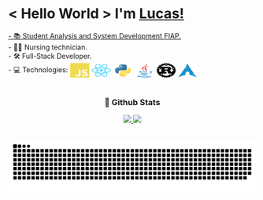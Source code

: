 <div align="left">
  <h1>< Hello World > I'm <a href=https://www.linkedin.com/in/lucas-lap/>Lucas!</h1>
</div>

<div align="left">
  <p1>
- 📚 Student Analysis and System Development <a href="https://www.fiap.com.br/online/graduacao/tecnologo/analise-e-desenvolvimento-de-sistemas/">FIAP.</a><br>
- 👨‍⚕️ Nursing technician.<br>
- 🛠️ Full-Stack Developer.<br>
- 💻 Technologies:
  <img align="center" alt="Js" height="30" width="40" src="https://raw.githubusercontent.com/devicons/devicon/master/icons/javascript/javascript-plain.svg">
  <img align="center" alt="React" height="30" width="40" src="https://raw.githubusercontent.com/devicons/devicon/master/icons/react/react-original.svg">
  <img align="center" alt="Python" height="30" width="40" src="https://raw.githubusercontent.com/devicons/devicon/master/icons/python/python-original.svg">
  <img align="center" alt="Java" height="30" width="40" src="https://raw.githubusercontent.com/devicons/devicon/master/icons/java/java-original.svg">
  <img align="center" alt="Rust" height="30" width="40" src="https://raw.githubusercontent.com/devicons/devicon/master/icons/rust/rust-original.svg">
  <img align="center" alt="Arch" height="30" width="40" src="https://raw.githubusercontent.com/devicons/devicon/master/icons/archlinux/archlinux-original.svg"><br><br>
  </p1>
</div>

<div align="center">
  <h3>📝 Github Stats</h3>
  <span>
    <a href="https://github.com/Lucas-lap">
      <img height="140rem" src="https://github-readme-stats.vercel.app/api?username=Lucas-lap&show_icons=true&theme=midnight-purple&include_all_commits=true&count_private=true"/>
      <img height="140rem" src="https://github-readme-stats.vercel.app/api/top-langs/?username=Lucas-lap&theme=midnight-purple&hide_border=false&&layout=compact"/>
    </a>
  </span>
</div>
<br>

![github-snake.svg](https://raw.githubusercontent.com/Platane/snk/output/github-contribution-grid-snake-dark.svg)
